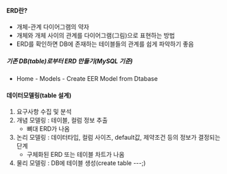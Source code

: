 #### ERD란?
- 개체-관계 다이어그램의 약자
- 개체와 개체 사이의 관계를 다이어그램(그림)으로 표현하는 방법
- ERD를 확인하면 DB에 존재하는 테이블들의 관계를 쉽게 파악하기 좋음

##### 기존 DB(table)로부터 ERD 만들기(MySQL 기준)
- Home - Models - Create EER Model from Dtabase

#### 데이터모델링(table 설계)
1. 요구사항 수집 및 분석
2. 개념 모델링 : 테이블, 컬럼 정보 추출
	- 뼈대 ERD가 나옴
3. 논리 모델링 : 데이터타입, 컬럼 사이즈, default값, 제약조건 등의 정보가 결정되는 단계
	- 구체화된 ERD 또는 테이블 차트가 나옴
4. 물리 모델링 : DB에 테이블 생성(create table ---;)